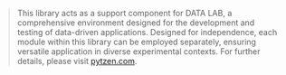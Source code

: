 > This library acts as a support component for DATA LAB, a comprehensive environment designed for the development and testing of data-driven applications. Designed for independence, each module within this library can be employed separately, ensuring versatile application in diverse experimental contexts. For further details, please visit [pytzen.com](https://pytzen.com).